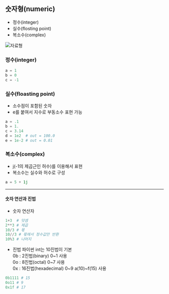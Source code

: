 ## 숫자형(numeric)
- 정수(integer)
- 실수(flosting point)
- 복소수(complex)

![자료형](https://076923.github.io/assets/images/Python/ch3/2.png)

### 정수(integer)
```python
a = 1
b = 0
c = -1
```
### 실수(floasting point)
- 소수점이 포함된 숫자
- e를 붙여서 지수로 부동소수 표현 가능
```python
a = .1
b = 1.
c = 3.14
d = 1e2  # out = 100.0
e = 1e-2 # out = 0.01
```
### 복소수(complex)
- j(-1의 제곱근인 허수)를 이용해서 표현
- 복소수는 실수와 허수로 구성
```python
a = 5 + 1j
```
---
#### 숫자 연산과 진법
- 숫자 연산자
```python
1+3  # 덧셈
2**3 # 제곱
10/3 # 몫
10//3 # 몫에서 정수값만 반환
10%3 # 나머지
```
- 진법
파이썬 int는 10진법이 기본  
0b : 2진법(binary) 0~1 사용  
0o : 8진법(octal) 0~7 사용  
0x : 16진법(hexadecimal) 0~9 a(10)~f(15) 사용  
```python
0b1111 # 15
0o11 # 9
0x1f # 17
```
